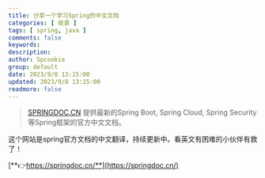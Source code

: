 ```yaml
---
title: 分享一个学习Spring的中文文档
categories: [ 收录 ]
tags: [ spring, java ]
comments: false
keywords:
description:
author: Spcookie
group: default
date: 2023/9/8 13:15:00
updated: 2023/9/8 13:15:00
readmore: false
---
```


> [SPRINGDOC.CN](http://SPRINGDOC.CN) 提供最新的Spring Boot, Spring Cloud, Spring Security等Spring框架的官方中文文档。

这个网站是spring官方文档的中文翻译，持续更新中。看英文有困难的小伙伴有救了！

[**👉https://springdoc.cn/**](https://springdoc.cn/)